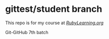 gittest/student branch
========

This repo is for my course at [*RubyLearning.org*](http://rubylearning.org/classes/)

Git-GitHub 7th batch


